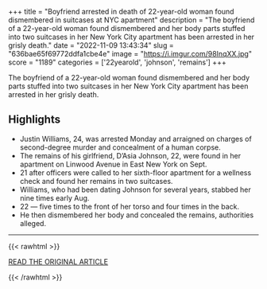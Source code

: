 +++
title = "Boyfriend arrested in death of 22-year-old woman found dismembered in suitcases at NYC apartment"
description = "The boyfriend of a 22-year-old woman found dismembered and her body parts stuffed into two suitcases in her New York City apartment has been arrested in her grisly death."
date = "2022-11-09 13:43:34"
slug = "636bae65f69772ddfa1cbe4e"
image = "https://i.imgur.com/98InqXX.jpg"
score = "1189"
categories = ['22yearold', 'johnson', 'remains']
+++

The boyfriend of a 22-year-old woman found dismembered and her body parts stuffed into two suitcases in her New York City apartment has been arrested in her grisly death.

## Highlights

- Justin Williams, 24, was arrested Monday and arraigned on charges of second-degree murder and concealment of a human corpse.
- The remains of his girlfriend, D’Asia Johnson, 22, were found in her apartment on Linwood Avenue in East New York on Sept.
- 21 after officers were called to her sixth-floor apartment for a wellness check and found her remains in two suitcases.
- Williams, who had been dating Johnson for several years, stabbed her nine times early Aug.
- 22 — five times to the front of her torso and four times in the back.
- He then dismembered her body and concealed the remains, authorities alleged.

---

{{< rawhtml >}}
  <p class="article-category">
    <a target="_blank" href="https://www.nbcnews.com/news/us-news/boyfriend-arrested-death-22-year-old-woman-found-dismembered-suitcases-rcna56151">READ THE ORIGINAL ARTICLE</a>
  </p>
{{< /rawhtml >}}
